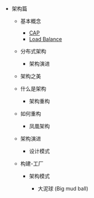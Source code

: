 * 架构篇

     * 基本概念
        * [CAP](/architecture/concept/cap.md)
        * [Load Balance](/architecture/concept/LoadBalance.md)
        
     * 分布式架构
            
        * 架构演进
        
     * 架构之美
       
   * 什么是架构    
     
     * 架构重构
     
   * 如何重构               
     
     * 凤凰架构
     
   * 架构演进 
     
     * 设计模式
     
   * 构建-工厂 
     
     * 架构模式
            
        * 大泥球 (Big mud ball) 